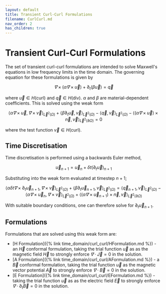 ```yaml
---
layout: default
title: Transient Curl-Curl Formulations
filename: CurlCurl.md
nav_order: 2
has_children: true
---
```

# Transient Curl-Curl Formulations
The set of transient curl-curl formulations are intended to solve Maxwell's equations in low frequency limits in the time domain.
The governing equation for these formulations is given by

$$
\vec ∇× \left(α \vec ∇× \vec u\right) +\partial_t \left(β \vec u \right) = \vec q
$$

where $\vec u ∈ H(\mathrm{curl})$ and $\vec q ∈ H(\mathrm{div})$. $α$ and $β$ are material-dependent coefficients.
This is solved using the weak form

$$
\langle\alpha \vec ∇× \vec u, \vec ∇× \vec v \rangle_{\vec L^2(\Omega)} + \langle\beta \partial_t \vec u, \vec v \rangle_{\vec L^2(\Omega)} - \langle\vec q, \vec v\rangle_{\vec L^2(\Omega)} - \langle(α \vec ∇× \vec u) × \vec n, \vec v\rangle_{\vec L^2(\partial \Omega)} = 0
$$

where the test function $\vec v ∈ H(\mathrm{curl})$.

## Time Discretisation
Time discretisation is performed using a backwards Euler method, 

$$
\vec u_{n+1} = \vec u_{n} + \delta t \left(\partial_t \vec u\right)_{n+1}
$$

Substituting into the weak form evaluated at timestep $n+1$;

$$
\langle\alpha \delta t \vec ∇× \partial_t \vec u_{n+1}, \vec ∇× \vec v \rangle_{\vec L^2(\Omega)} +
\langle\beta \partial_t \vec u_{n+1}, \vec v \rangle_{\vec L^2(\Omega)} = \langle\vec q_{n+1}, \vec v\rangle_{\vec L^2(\Omega)} -\langle\alpha \vec ∇× \vec u_n, \vec ∇× \vec v \rangle_{\vec L^2(\Omega)} + \langle(α \vec ∇× \vec u_{n+1}) × \vec n, \vec v\rangle_{\vec L^2(\partial \Omega)}
$$

With suitable boundary conditions, one can therefore solve for $\partial_t \vec u_{n+1}$.

## Formulations
Formulations that are solved using this weak form are:
- [H Formulation]({% link time_domain/curl_curl/HFormulation.md %}) - an $\vec H$ conformal formulation, taking the trial function $\vec u$ as as the magnetic field $\vec H$ to strongly enforce $\vec ∇ \cdot \vec J = 0$ in the solution.
- [A Formulation]({% link time_domain/curl_curl/AFormulation.md %}) - a $\vec B$ conformal formulation, taking the trial function $\vec u$ as the magnetic vector potential $\vec A$ to strongly enforce $\vec ∇ \cdot \vec B = 0$ in the solution. 
- [E Formulation]({% link time_domain/curl_curl/EFormulation.md %}) - taking the trial function $\vec u$ as as the electric field $\vec E$ to strongly enforce $\vec ∇ \cdot \partial_t \vec B = 0$ in the solution.
